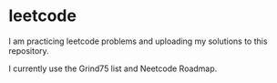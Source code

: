 # leetcode
I am practicing leetcode problems and uploading my solutions to this repository.

I currently use the Grind75 list and Neetcode Roadmap.
